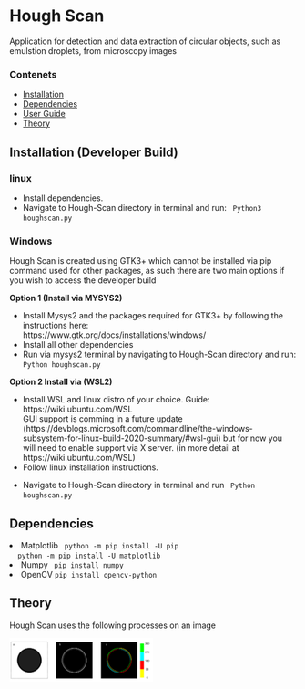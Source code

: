 <h1> Hough Scan </h1>

<p align="left">
Application for detection and data extraction of circular objects, such as emulstion droplets, from microscopy images
  </p>
  
<h3> Contenets </h3>
<ul> 
  <li><a href="#Installation"> Installation
  <li><a href=""> Dependencies
  <li><a href=""> User Guide
  <li><a href="#Theory"> Theory
    </ul>
  
  
<h2><a name="Installation"> Installation (Developer Build)</a></h2>
 

<h3> linux </h3>
 <ul>
<li>Install dependencies.<br>
<li>Navigate to Hough-Scan directory in terminal and run:
<code> Python3 houghscan.py </code>
</ul>

<h3> Windows </h3>
<p> Hough Scan is created using GTK3+ which cannot be installed via pip command used for other packages, as such there are two main options if you wish to access the developer build </p>


<b> Option 1 (Install via MYSYS2) </b> 
<ul>
<li>Install Mysys2 and the packages required for GTK3+ by following the instructions here: <br>
https://www.gtk.org/docs/installations/windows/ <br>
<li>Install all other dependencies <br>
<li>Run via mysys2 terminal by navigating to Hough-Scan directory and run:
<code> Python houghscan.py </code> 
</ul>

<b> Option 2 Install via (WSL2)</b> 
<ul>
<li> Install WSL and linux distro of your choice. Guide: https://wiki.ubuntu.com/WSL <br>
GUI support is comming in a future update (https://devblogs.microsoft.com/commandline/the-windows-subsystem-for-linux-build-2020-summary/#wsl-gui)
but for now you will need to enable support via X server. (in more detail at https://wiki.ubuntu.com/WSL)<br>
<li> Follow linux installation instructions.</p>
<li> Navigate to Hough-Scan directory in terminal and run
<code> Python houghscan.py </code>
</ul>

<h2><a name="Dependencies"> Dependencies </a></h2>
<li> Matplotlib 
<code> python -m pip install -U pip
  python -m pip install -U matplotlib </code>
<li> Numpy
  <code> pip install numpy </code>
<li> OpenCV
  <code>pip install opencv-python</code>
  
 
<h2><a name="Theory"> Theory </a></h2>
  <p align="left">
Hough Scan uses the following processes on an image
  </p>
<img src="./Readme_Images/Sobel.png" width="50%" height="50%">
